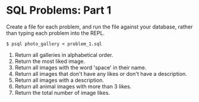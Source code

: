 # SQL Problems: Part 1

Create a file for each problem, and run the file against your
database, rather than typing each problem into the REPL.

    $ psql photo_gallery < problem_1.sql

1. Return all galleries in alphabetical order.
2. Return the most liked image.
3. Return all images with the word 'space' in their name.
4. Return all images that don't have any likes or don't have a description.
5. Return all images with a description.
6. Return all animal images with more than 3 likes.
7. Return the total number of image likes.
